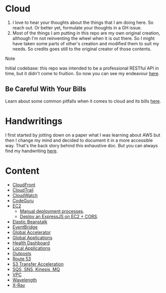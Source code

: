 # Cloud

1. I love to hear your thoughts about the things that I am doing here. So reach out. Or better yet, formulate your thoughts in a GH issue.
2. Most of the things I am putting in this repo are my own original creation, although I'm not reinventing the wheel when it is out there. So I might have taken some parts of other's creation and modified them to suit my needs. So credits goes still to the original creator of those contents.

> [!NOTE]
>
> Initial codebase: this repo was intended to be a professional RESTful API in time, but it didn't come to fruition. So now you can see my endeavour [here](https://github.com/kasir-barati/paas-system/tree/initial-branch).

## Be Careful With Your Bills

Learn about some common pitfalls when it comes to cloud and its bills [here](./no-surprise-bill/README.md).

# Handwritings

I first started by jotting down on a paper what I was learning about AWS but then I change my mind and decided to document it in a more accessible way. That's the back story behind this exhaustive doc. But you can always find my handwriting [here](./aws/handwritings/README.md).

# Content

- [CloudFront](./aws/CloudFront/README.md)
- [CloudTrail](./aws/CloudTrail/README.md)
- [CloudWatch](./aws/CloudWatch/README.md)
- [CodeGuru](./aws/CodeGuru/README.md)
- [EC2](./aws/EC2/README.md)
  - [Manual deployment processes](./deploying-exercises/manual-deploy.md).
  - [Deploy an ExpressJS on EC2 + CORS](./deploying-exercises/expressjs-cors/github-pipeline.md).
- [Elastic Beanstalk](./aws/Elastic-Beanstalk/README.md)
- [EventBridge](./aws/EventBridge/README.md)
- [Global Accelerator](./aws/Global-Accelerator/README.md)
- [Global Applications](./aws/global-app/README.md)
- [Health Dashboard](./aws/Health-Dashboard/README.md)
- [Local Applications](./aws/local-app/README.md)
- [Outposts](./aws/Outposts/README.md)
- [Route 53](./aws/Route-53/README.md)
- [S3 Transfer Acceleration](./aws/S3-Transfer-Acceleration/README.md)
- [SQS, SNS, Kinesis, MQ](./aws/SQS-SNS-Kinesis-MQ/README.md)
- [VPC](./aws/VPC/README.md)
- [Wavelength](./aws/Wavelength/README.md)
- [X-Ray](./aws/X-Ray/README.md)
